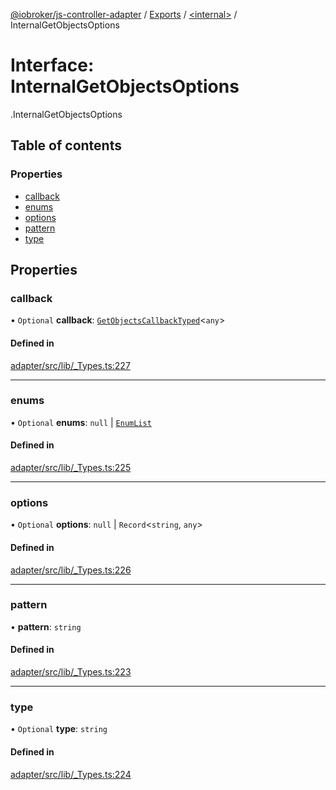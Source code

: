 [@iobroker/js-controller-adapter](../README.md) / [Exports](../modules.md) / [<internal\>](../modules/internal_.md) / InternalGetObjectsOptions

# Interface: InternalGetObjectsOptions

[<internal>](../modules/internal_.md).InternalGetObjectsOptions

## Table of contents

### Properties

- [callback](internal_.InternalGetObjectsOptions.md#callback)
- [enums](internal_.InternalGetObjectsOptions.md#enums)
- [options](internal_.InternalGetObjectsOptions.md#options)
- [pattern](internal_.InternalGetObjectsOptions.md#pattern)
- [type](internal_.InternalGetObjectsOptions.md#type)

## Properties

### callback

• `Optional` **callback**: [`GetObjectsCallbackTyped`](../modules/internal_.md#getobjectscallbacktyped)<`any`\>

#### Defined in

[adapter/src/lib/_Types.ts:227](https://github.com/ioBroker/ioBroker.js-controller/blob/6912de44/packages/adapter/src/lib/_Types.ts#L227)

___

### enums

• `Optional` **enums**: ``null`` \| [`EnumList`](../modules/internal_.md#enumlist)

#### Defined in

[adapter/src/lib/_Types.ts:225](https://github.com/ioBroker/ioBroker.js-controller/blob/6912de44/packages/adapter/src/lib/_Types.ts#L225)

___

### options

• `Optional` **options**: ``null`` \| `Record`<`string`, `any`\>

#### Defined in

[adapter/src/lib/_Types.ts:226](https://github.com/ioBroker/ioBroker.js-controller/blob/6912de44/packages/adapter/src/lib/_Types.ts#L226)

___

### pattern

• **pattern**: `string`

#### Defined in

[adapter/src/lib/_Types.ts:223](https://github.com/ioBroker/ioBroker.js-controller/blob/6912de44/packages/adapter/src/lib/_Types.ts#L223)

___

### type

• `Optional` **type**: `string`

#### Defined in

[adapter/src/lib/_Types.ts:224](https://github.com/ioBroker/ioBroker.js-controller/blob/6912de44/packages/adapter/src/lib/_Types.ts#L224)
